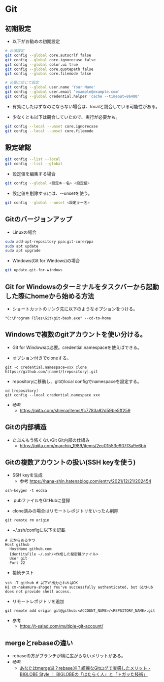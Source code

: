 # Git

## 初期設定

- 以下がお勧めの初期設定
```bash
# 必須設定
git config --global core.autocrlf false
git config --global core.ignorecase false
git config --global color.ui true
git config --global core.quotepath false
git config --global core.filemode false

# 必要に応じて設定
git config --global user.name 'Your Name'
git config --global user.email 'example@example.com'
git config --global credential.helper 'cache --timeout=86400'
```

- 有効にしたはずなのにならない場合は、localと競合している可能性がある。

- 少なくとも以下は競合していたので、実行が必要かも。
```bash
git config --local --unset core.ignorecase
git config --local --unset core.filemode
```

## 設定確認

```bash
git config --list --local
git config --list --global
```

- 設定値を編集する場合
```bash
git config --global <設定キー名> <設定値>
```

- 設定値を削除するには、--unsetを使う。
```bash
git config --global --unset <設定キー名>
```

## Gitのバージョンアップ

- Linuxの場合
```bash
sudo add-apt-repository ppa:git-core/ppa
sudo apt update
sudo apt upgrade
```

- Windows(Git for Windows)の場合
```bash
git update-git-for-windows
```

## Git for Windowsのターミナルをタスクバーから起動した際にhomeから始める方法

- ショートカットのリンク先に以下のようなオプションをつける。
```
"C:\Program Files\Git\git-bash.exe" --cd-to-home
```

## Windowsで複数のgitアカウントを使い分ける。

- Git for Windowsは必要。credential.namespaceを使えばできる。

- オプション付きでcloneする。
```
git -c credential.namespace=xxx clone https://github.com/[name]/[repository].git
```

- repositoryに移動し、gitのlocal configでnamespaceを設定する。
```
cd [repository]
git config --local credential.namespace xxx
```

- 参考
  - https://qiita.com/shiena/items/fc7783a82d59be5ff259

## Gitの内部構造

- たぶんもう怖くないGit Git内部の仕組み
  - https://qiita.com/marchin_1989/items/2ec01553e907f3a9e6bb

## Gitの複数アカウントの扱い(SSH keyを使う)

- SSH keyを生成
  - 参考 https://hana-shin.hatenablog.com/entry/2021/12/21/202454

```shell
ssh-keygen -t ecdsa
```

- .pubファイルをGitHubに登録

- clone済みの場合はリモートレポジトリをいったん削除

```shell
git remote rm origin
```

- ~/.ssh/configに以下を記載

```
# 元からあるやつ
Host github
  HostName github.com
  IdentityFile ~/.ssh/<作成した秘密鍵ファイル>
  User git
  Port 22
```

- 接続テスト

```shell
ssh -T github # 以下が出力されればOK
Hi cm-nakamura-shogo! You've successfully authenticated, but GitHub does not provide shell access.
```

- リモートレポジトリを追加

```shell
git remote add origin git@github:<ACCOUNT_NAME>/<REPSITORY_NAME>.git
```

- 参考
  - https://t-salad.com/multiple-git-account/


## mergeとrebaseの違い

* rebaseの方がブランチが横に広がらないメリットがある。
* 参考
  * [あなたはmerge派？rebase派？綺麗なGitログで実感したメリット - BIGLOBE Style ｜ BIGLOBEの「はたらく人」と「トガッた技術」](https://style.biglobe.co.jp/entry/2022/03/22/090000)